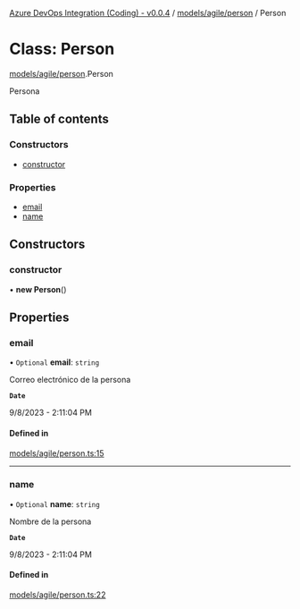 [Azure DevOps Integration (Coding) - v0.0.4](../README.md) / [models/agile/person](../modules/models_agile_person.md) / Person

# Class: Person

[models/agile/person](../modules/models_agile_person.md).Person

Persona

## Table of contents

### Constructors

- [constructor](models_agile_person.Person.md#constructor)

### Properties

- [email](models_agile_person.Person.md#email)
- [name](models_agile_person.Person.md#name)

## Constructors

### constructor

• **new Person**()

## Properties

### email

• `Optional` **email**: `string`

Correo electrónico de la persona

**`Date`**

9/8/2023 - 2:11:04 PM

#### Defined in

[models/agile/person.ts:15](https://github.com/jeysgar1/azure-devops-api-kms/blob/65a7ab4/src/models/agile/person.ts#L15)

___

### name

• `Optional` **name**: `string`

Nombre de la persona

**`Date`**

9/8/2023 - 2:11:04 PM

#### Defined in

[models/agile/person.ts:22](https://github.com/jeysgar1/azure-devops-api-kms/blob/65a7ab4/src/models/agile/person.ts#L22)
